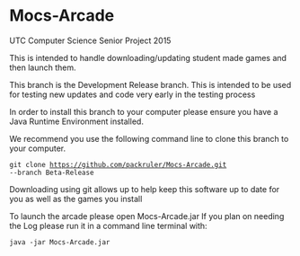 # Mocs-Arcade
UTC Computer Science Senior Project 2015

This is intended to handle downloading/updating student made games and then launch them.

This branch is the Development Release branch. This is intended to be used for testing new updates and code very early in the testing process

In order to install this branch to your computer please ensure you have a Java Runtime Environment installed.

We recommend you use the following command line to clone this branch to your computer.

<code>git clone https://github.com/packruler/Mocs-Arcade.git --branch Beta-Release</code>

Downloading using git allows up to help keep this software up to date for you as well as the games you install

To launch the arcade please open Mocs-Arcade.jar
If you plan on needing the Log please run it in a command line terminal with:

<code>java -jar Mocs-Arcade.jar</code>
